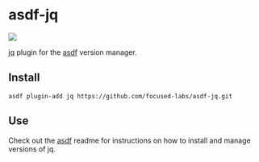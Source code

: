 # asdf-jq

![](https://github.com/focused-labs/asdf-jq/workflows/ci/badge.svg)

[jq](https://github.com/focused-labs/asdf-jq/) plugin for the [asdf](https://github.com/asdf-vm/asdf) version manager.

## Install

```
asdf plugin-add jq https://github.com/focused-labs/asdf-jq.git
```

## Use

Check out the [asdf](https://github.com/asdf-vm/asdf) readme for instructions on how to install and manage versions of jq.